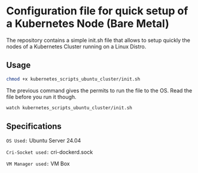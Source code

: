 # Configuration file for quick setup of a Kubernetes Node (Bare Metal)

The repository contains a simple init.sh file that allows to setup quickly the nodes of a Kubernetes Cluster running on a Linux Distro. 

## Usage

```bash
chmod +x kubernetes_scripts_ubuntu_cluster/init.sh
```
The previous command gives the permits to run the file to the OS. Read the file before you run it though.

```bash
watch kubernetes_scripts_ubuntu_cluster/init.sh
```

## Specifications

` OS Used: ` Ubuntu Server 24.04

` Cri-Socket used: ` cri-dockerd.sock

` VM Manager used: ` VM Box

